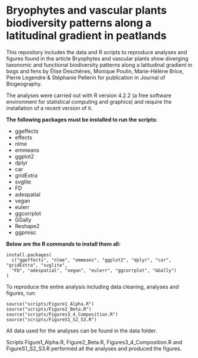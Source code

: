# Bryophytes and vascular plants biodiversity patterns along a latitudinal gradient in peatlands
This repository includes the data and R scripts to reproduce analyses and figures found in the article Bryophytes and vascular plants show diverging taxonomic and functional biodiversity patterns along a latitudinal gradient in bogs and fens by Élise Deschênes, Monique Poulin, Marie-Hélène Brice, Pierre Legendre & Stéphanie Pellerin for publication in Journal of Biogeography. 

The analyses were carried out with R version 4.2.2  (a free software environment for statistical computing and graphics) and require the installation of a recent version of it.

**The following packages must be installed to run the scripts:**

- ggeffects
- effects
- nlme
- emmeans
- ggplot2
- dplyr
- car
- gridExtra
- svglite
- FD
- adespatial
- vegan
- eulerr
- ggcorrplot
- GGally
- Reshape2
- ggpmisc


**Below are the R commands to install them all:**

```
install.packages(
  c("ggeffects", "nlme", "emmeans", "ggplot2", "dplyr", "car", "gridExtra", "svglite",
  "FD", "adespatial", "vegan", "eulerr", "ggcorrplot", "GGally")
)
```

To reproduce the entire analysis including data cleaning, analyses and figures, run:
```
source("scripts/Figure1_Alpha.R")
source("scripts/Figure2_Beta.R")
source("scripts/Figures3_4_Composition.R")
source("scripts/FigureS1_S2_S3.R")
```
All data used for the analyses can be found in the data folder.

Scripts Figure1_Alpha.R, Figure2_Beta.R, Figures3_4_Composition.R and FigureS1_S2_S3.R performed all the analyses and produced the figures.
